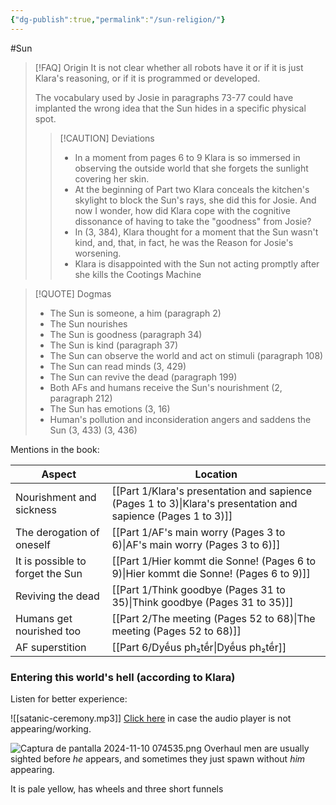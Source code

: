 ```yaml
---
{"dg-publish":true,"permalink":"/sun-religion/"}
---
```


#Sun

>[!FAQ] Origin
>It is not clear whether all robots have it or if it is just Klara's reasoning, or  if it is programmed or developed.
>
>The vocabulary used by Josie in paragraphs 73-77 could have implanted the wrong idea that the Sun hides in a specific physical spot.
>> [!CAUTION] Deviations
>> - In a moment from pages 6 to 9 Klara is so immersed in observing the outside world that she forgets the sunlight covering her skin.
>> - At the beginning of Part two Klara conceals the kitchen's skylight to block the Sun's rays, she did this for Josie. And now I wonder, how did Klara cope with the cognitive dissonance of having to take the "goodness" from Josie? 
>> - In (3, 384), Klara thought for a moment that the Sun wasn't kind, and, that, in fact, he was the Reason for Josie's worsening.
>> - Klara is disappointed with the Sun not acting promptly after she kills the Cootings Machine


>[!QUOTE] Dogmas
>- The Sun is someone,  a him (paragraph 2)
>- The Sun nourishes
>- The Sun is goodness (paragraph 34)
>- The Sun is kind (paragraph 37)
>- The Sun can observe the world and act on stimuli (paragraph 108)
>- The Sun can read minds (3, 429)
>- The Sun can revive the dead (paragraph 199)
>- Both AFs and humans receive the Sun's nourishment (2, paragraph 212)
>- The Sun has emotions (3, 16)
>- Human's pollution and inconsideration angers and saddens the Sun (3, 433) (3, 436)

Mentions in the book: 

| Aspect                           | Location                                              |
| -------------------------------- | ----------------------------------------------------- |
| Nourishment and sickness         | [[Part 1/Klara's presentation and sapience  (Pages 1 to 3)\|Klara's presentation and sapience  (Pages 1 to 3)]] |
| The derogation of oneself        | [[Part 1/AF's main worry (Pages 3 to 6)\|AF's main worry (Pages 3 to 6)]]                    |
| It is possible to forget the Sun | [[Part 1/Hier kommt die Sonne! (Pages 6 to 9)\|Hier kommt die Sonne! (Pages 6 to 9)]]              |
| Reviving the dead                | [[Part 1/Think goodbye (Pages 31 to 35)\|Think goodbye (Pages 31 to 35)]]                    |
| Humans get nourished too         | [[Part 2/The meeting (Pages 52 to 68)\|The meeting (Pages 52 to 68)]]                      |
| AF superstition                  | [[Part 6/Dyḗus ph₂tḗr\|Dyḗus ph₂tḗr]]                                      |
 
### Entering this world's hell (according to Klara)

Listen for better experience:

![[satanic-ceremony.mp3]]
[Click here](https://www.youtube.com/watch?v=m8UjwcQRIXA) in case the audio player is not appearing/working.
 
![Captura de pantalla 2024-11-10 074535.png](/img/user/Archives/Captura%20de%20pantalla%202024-11-10%20074535.png)
	Overhaul men are usually sighted before *he* appears, and sometimes they just spawn without *him* appearing.

It is pale yellow, has wheels and three short funnels
